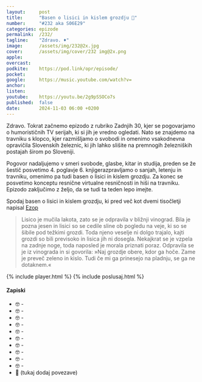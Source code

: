 ```yaml
---
layout: 	post
title:  	"Basen o lisici in kislem grozdju 🦊"
number: 	"#232 aka S06E29"
categories:	epizode
permalink:	/232/
tagline: 	"Zdravo. ♦️"
image:		/assets/img/232@2x.jpg
cover:		/assets/img/cover/232 img@2x.png
apple:		
overcast:	
podkite:	https://pod.link/opr/episode/
pocket:		
google:		https://music.youtube.com/watch?v=
anchor:		
listen:		
youtube:	https://youtu.be/2g9pSSOCo7s
published:	false
date: 		2024-11-03 06:00 +0200
---
```


Zdravo. Tokrat začnemo epizodo z rubriko Zadnjih 30, kjer se pogovarjamo o humorističnih TV serijah, ki si jih je vredno ogledati. Nato se znajdemo na travniku s klopco, kjer razmišljamo o svobodi in omenimo vsakodnevna opravičila Slovenskih železnic, ki jih lahko slišite na premnogih železniških postajah širom po Sloveniji. 

Pogovor nadaljujemo v smeri svobode, glasbe, kitar in studija, preden se že šestič posvetimo 4. poglavje 6. knjigerazpravljamo o sanjah, letenju in travniku, omenimo pa tudi basen o lisici in kislem grozdju. Za konec se posvetimo konceptu resnične virtualne resničnosti in hiši na travniku. Epizodo zaključimo z željo, da se tudi ta teden lepo imejte. 

Spodaj basen o lisici in kislem grozdju, ki pred več kot dvemi tisočletji napisal [Ezop](https://sl.wikipedia.org/wiki/Ezop) 

> Lisico je mučila lakota, zato se je odpravila v bližnji vinograd. Bila je pozna jesen in lisici so se cedile sline ob pogledu na veje, ki so se šibile pod težkimi grozdi. Toda njeno veselje ni dolgo trajalo, kajti grozdi so bili previsoko in lisica jih ni dosegla. Nekajkrat se je vzpela na zadnje noge, toda naposled je morala priznati poraz. Odpravila se je iz vinograda in si govorila: »Naj grozdje obere, kdor ga hoče. Zame je preveč zeleno in kislo. Tudi če mi ga prinesejo na pladnju, se ga ne dotaknem.« 

{% include player.html %}
{% include poslusaj.html %}

<!--break-->

#### Zapiski

- 🤓 []() - 
- 🤓 []() - 
- 🤓 []() - 
- 🤓 []() - 
- 🤓 []() - 
- 🤓 []() - 
- 🤓 []() - 
- 🤓 []() - 
- 🤓 []() - 
- 🤓 []() - 
- 🔗 (tukaj dodaj povezave)